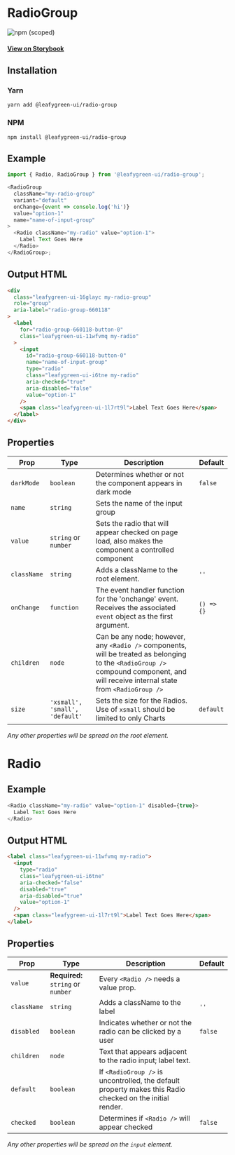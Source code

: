 # RadioGroup

![npm (scoped)](https://img.shields.io/npm/v/@leafygreen-ui/radio-group.svg)

#### [View on Storybook](https://mongodb.github.io/leafygreen-ui/?path=/story/radiogroup--uncontrolled)

## Installation

### Yarn

```shell
yarn add @leafygreen-ui/radio-group
```

### NPM

```shell
npm install @leafygreen-ui/radio-group
```

## Example

```js
import { Radio, RadioGroup } from '@leafygreen-ui/radio-group';

<RadioGroup
  className="my-radio-group"
  variant="default"
  onChange={event => console.log('hi')}
  value="option-1"
  name="name-of-input-group"
>
  <Radio className="my-radio" value="option-1">
    Label Text Goes Here
  </Radio>
</RadioGroup>;
```

## Output HTML

```html
<div
  class="leafygreen-ui-16glayc my-radio-group"
  role="group"
  aria-label="radio-group-660118"
>
  <label
    for="radio-group-660118-button-0"
    class="leafygreen-ui-11wfvmq my-radio"
  >
    <input
      id="radio-group-660118-button-0"
      name="name-of-input-group"
      type="radio"
      class="leafygreen-ui-i6tne my-radio"
      aria-checked="true"
      aria-disabled="false"
      value="option-1"
    />
    <span class="leafygreen-ui-1l7rt9l">Label Text Goes Here</span>
  </label>
</div>
```

## Properties

| Prop        | Type                           | Description                                                                                                                                                                          | Default    |
| ----------- | ------------------------------ | ------------------------------------------------------------------------------------------------------------------------------------------------------------------------------------ | ---------- |
| `darkMode`  | `boolean`                      | Determines whether or not the component appears in dark mode                                                                                                                         | `false`    |
| `name`      | `string`                       | Sets the name of the input group                                                                                                                                                     |            |
| `value`     | `string` or `number`           | Sets the radio that will appear checked on page load, also makes the component a controlled component                                                                                |            |
| `className` | `string`                       | Adds a className to the root element.                                                                                                                                                | `''`       |
| `onChange`  | `function`                     | The event handler function for the 'onchange' event. Receives the associated `event` object as the first argument.                                                                   | `() => {}` |
| `children`  | `node`                         | Can be any node; however, any `<Radio />` components, will be treated as belonging to the `<RadioGroup />` compound component, and will receive internal state from `<RadioGroup />` |            |
| `size`      | `'xsmall', 'small', 'default'` | Sets the size for the Radios. Use of `xsmall` should be limited to only Charts                                                                                                       | `default`  |

_Any other properties will be spread on the root element._

# Radio

## Example

```js
<Radio className="my-radio" value="option-1" disabled={true}>
  Label Text Goes Here
</Radio>
```

## Output HTML

```html
<label class="leafygreen-ui-11wfvmq my-radio">
  <input
    type="radio"
    class="leafygreen-ui-i6tne"
    aria-checked="false"
    disabled="true"
    aria-disabled="true"
    value="option-1"
  />
  <span class="leafygreen-ui-1l7rt9l">Label Text Goes Here</span>
</label>
```

## Properties

| Prop        | Type                               | Description                                                                                               | Default |
| ----------- | ---------------------------------- | --------------------------------------------------------------------------------------------------------- | ------- |
| `value`     | **Required:** `string` or `number` | Every `<Radio />` needs a value prop.                                                                     |         |
| `className` | `string`                           | Adds a className to the label                                                                             | `''`    |
| `disabled`  | `boolean`                          | Indicates whether or not the radio can be clicked by a user                                               | `false` |
| `children`  | `node`                             | Text that appears adjacent to the radio input; label text.                                                |         |
| `default`   | `boolean`                          | If `<RadioGroup />` is uncontrolled, the default property makes this Radio checked on the initial render. |         |
| `checked`   | `boolean`                          | Determines if `<Radio />` will appear checked                                                             | `false` |

_Any other properties will be spread on the `input` element._
